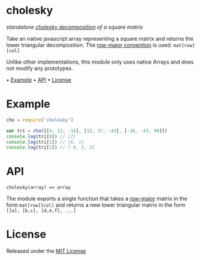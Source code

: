 <!-- markdownlint-disable MD004 MD007 MD010 MD041 MD022 MD024 MD032 MD036 -->
# cholesky

*standalone [cholesky decomposition](https://en.wikipedia.org/wiki/Cholesky_decomposition) of a square matrix*

Take an native javascript array representing a square matrix and returns the lower triangular decomposition.
The [row-major convention](https://en.wikipedia.org/wiki/Row-major_order) is used: `mat[row][col]`

Unlike other implementations, this module only uses native Arrays and does not modify any prototypes.

• [Example](#example) • [API](#api) • [License](#license)

# Example

```javascript
cho = require('cholesky')

var tri = cho([[4, 12, -16], [12, 37, -43], [-16, -43, 98]])
console.log(tri[0]) // [2]
console.log(tri[1]) // [6, 1]
console.log(tri[2]) // [-8, 5, 3]
```

# API

`cholesky(array) => array`

The module exports a single function that takes a
[row-major](https://en.wikipedia.org/wiki/Row-major_order) matrix in the form `mat[row][col]`
and returns a new lower triangular matrix in the form `[[a], [b,c], [d,e,f], ...]`

# License

Released under the [MIT License](http://www.opensource.org/licenses/MIT)
